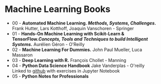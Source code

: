 # Machine Learning Books

<ul>
 <li>00 - <b>Automated Machine Learning.<i> Methods, Systems, Challenges</i>.</b> Frank Hutter, Lars Kotthoff, Joaquin Vanschoren - Springer</li>
  <li>01 - <b>Hands-On Machine Learning with Scikit-Learn & TensorFlow.<i>Concepts, Tools and Techniques to build Intelligent Systems</i>.</b> Aurélien Géron - O'Reilly</li>
  <li>02 - <b>Machine Learning For Dummies.</b> John Paul Mueller, Luca Massaron </li>
  <li>03 - <b>Deep Learning with R.</b> François Chollet - Manning </li>
  <li>04 - <b>Python Data Science Handbook</b> Jake Vanderplas - O'reilly <br>
    Linked to <a href="https://github.com/jakevdp/PythonDataScienceHandbook" target="_blank">github</a> with exercises in Jupyter Notebook</li>
  <li>05 - <b>Python Notes for Professionals</b></li>
</ul>
